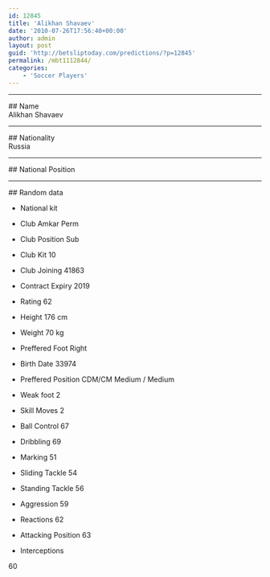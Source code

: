 ```yaml
---
id: 12845
title: 'Alikhan Shavaev'
date: '2010-07-26T17:56:40+00:00'
author: admin
layout: post
guid: 'http://betsliptoday.com/predictions/?p=12845'
permalink: /mbt1112844/
categories:
    - 'Soccer Players'
---
```


- - - - - -

\## Name  
 Alikhan Shavaev

- - - - - -

\## Nationality  
 Russia

- - - - - -

\## National Position

- - - - - -

\## Random data

- National kit
- Club
 Amkar Perm

- Club Position
 Sub

- Club Kit
 10

- Club Joining
 41863

- Contract Expiry
 2019

- Rating
 62

- Height
 176 cm

- Weight
 70 kg

- Preffered Foot
 Right

- Birth Date
 33974

- Preffered Position
 CDM/CM Medium / Medium

- Weak foot
 2

- Skill Moves
 2

- Ball Control
 67

- Dribbling
 69

- Marking
 51

- Sliding Tackle
 54

- Standing Tackle
 56

- Aggression
 59

- Reactions
 62

- Attacking Position
 63

- Interceptions

 60